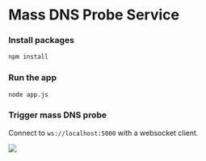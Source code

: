 # Mass DNS Probe Service

### Install packages
```sh
npm install
```

### Run the app
```sh
node app.js
```

### Trigger mass DNS probe

Connect to `ws://localhost:5000` with a websocket client.

<img src="./doc/images/ws-client-output.gif">

